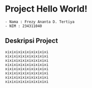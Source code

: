# Project Hello World!

	- Nama : Frezy Ananta D. Tertiya
	- NIM : 234311040

## Deskripsi Project
	xixixixixixixixixixi
	xixixixixixixixixixi
	xixixixixixixixixixi
	xixixixixixixixixixi
	xixixixixixixixixixi
	xixixixixixixixixixi
	xixixixixixixixixixi
	xixixixixixixixixixi
